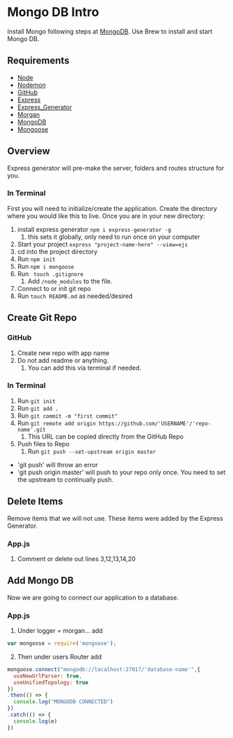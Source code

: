 # Mongo DB Intro

Install Mongo following steps at [MongoDB](https://docs.mongodb.com/manual/tutorial/install-mongodb-on-os-x/). Use Brew to install and start Mongo DB.

## Requirements

* [Node](https://nodejs.org/en/download/)
* [Nodemon](https://www.npmjs.com/package/nodemon)
* [GitHub](https://www.github.com)
* [Express](https://expressjs.com/)
* [Express_Generator](https://www.npmjs.com/package/express-generator/)
* [Morgan](https://www.npmjs.com/package/morgan)
* [MongoDB](https://docs.mongodb.com/manual/tutorial/install-mongodb-on-os-x/)
* [Mongoose](https://mongoosejs.com/)


## Overview
Express generator will pre-make the server, folders and routes structure for you.



### In Terminal
First you will need to initialize/create the application. Create the directory where you would like this to live. Once you are in your new directory: 

1. install express generator ```npm i express-generator -g```  
   1. this sets it globally, only need to run once on your computer
2. Start your project ```express "project-name-here" --view=ejs```
3. cd into the project directory
4. Run  ```npm init```
5. Run ```npm i mongoose```
6. Run ``` touch .gitignore``` 
   1. Add ```/node_modules``` to the file.
7. Connect to or init git repo
8. Run ```touch README.md``` as needed/desired


## Create Git Repo

### GitHub
1. Create new repo with app name
2. Do not add readme or anything.
   1. You can add this via terminal if needed. 

### In Terminal
1. Run ```git init```
2. Run ```git add .```
3. Run ```git commit -m "first commit"```
4. Run ```git remote add origin https://github.com/'USERNAME'/'repo-name'.git```
   1. This URL can be copied directly from the GitHub Repo
5. Push files to Repo
   1. Run ```git push --set-upstream origin master```
- 'git push' will throw an error
- 'git push origin master' will push to your repo only once. You need to set the upstream to continually push.


## Delete Items
Remove items that we will not use. These items were added by the Express Generator.

### App.js
1. Comment or delete out lines 3,12,13,14,20
   
## Add Mongo DB
Now we are going to connect our application to a database. 
### App.js
1. Under logger = morgan... add
``` javascript
var mongoose = require('mongoose');
```
2. Then under users Router add
``` javascript
mongoose.connect("mongodb://localhost:27017/'database-name'",{
  useNewUrlParser: true,
  useUnifiedTopology: true
})
.then(() => {
  console.log("MONGODB CONNECTED")
})
.catch(() => {
  console.log(e)
})
```
